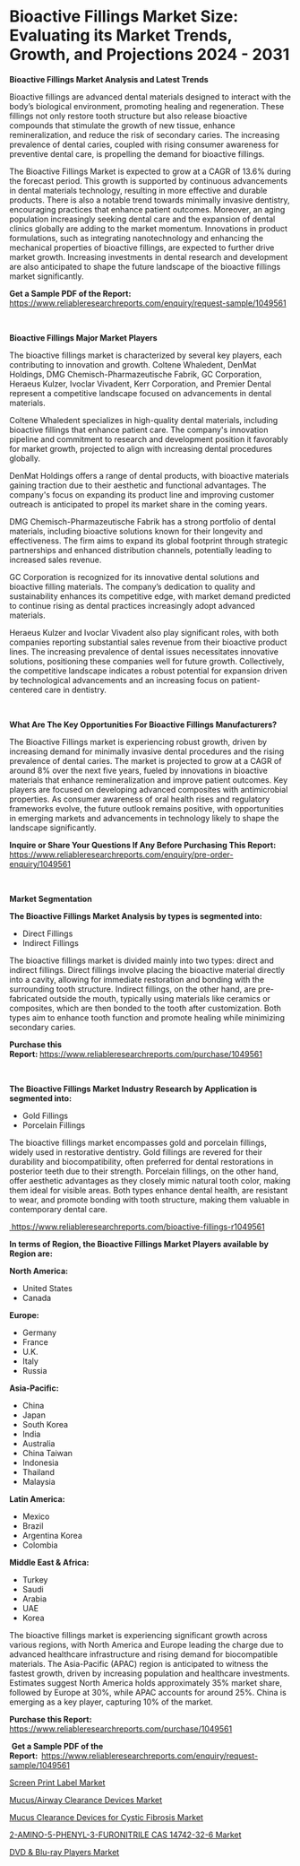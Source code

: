 <p><h1>Bioactive Fillings Market Size: Evaluating its Market Trends, Growth, and Projections 2024 - 2031</h1></p><p><strong>Bioactive Fillings Market Analysis and Latest Trends</strong></p>
<p><p>Bioactive fillings are advanced dental materials designed to interact with the body’s biological environment, promoting healing and regeneration. These fillings not only restore tooth structure but also release bioactive compounds that stimulate the growth of new tissue, enhance remineralization, and reduce the risk of secondary caries. The increasing prevalence of dental caries, coupled with rising consumer awareness for preventive dental care, is propelling the demand for bioactive fillings.</p><p>The Bioactive Fillings Market is expected to grow at a CAGR of 13.6% during the forecast period. This growth is supported by continuous advancements in dental materials technology, resulting in more effective and durable products. There is also a notable trend towards minimally invasive dentistry, encouraging practices that enhance patient outcomes. Moreover, an aging population increasingly seeking dental care and the expansion of dental clinics globally are adding to the market momentum. Innovations in product formulations, such as integrating nanotechnology and enhancing the mechanical properties of bioactive fillings, are expected to further drive market growth. Increasing investments in dental research and development are also anticipated to shape the future landscape of the bioactive fillings market significantly.</p></p>
<p><strong>Get a Sample PDF of the Report:&nbsp;</strong> <a href="https://www.reliableresearchreports.com/enquiry/request-sample/1049561?utm_campaign=16&utm_medium=2&utm_source=Github&utm_content=ia&utm_term=09112024&utm_id=bioactive-fillings">https://www.reliableresearchreports.com/enquiry/request-sample/1049561</a></p>
<p>&nbsp;</p>
<p><strong>Bioactive Fillings Major Market Players</strong></p>
<p><p>The bioactive fillings market is characterized by several key players, each contributing to innovation and growth. Coltene Whaledent, DenMat Holdings, DMG Chemisch-Pharmazeutische Fabrik, GC Corporation, Heraeus Kulzer, Ivoclar Vivadent, Kerr Corporation, and Premier Dental represent a competitive landscape focused on advancements in dental materials.</p><p>Coltene Whaledent specializes in high-quality dental materials, including bioactive fillings that enhance patient care. The company's innovation pipeline and commitment to research and development position it favorably for market growth, projected to align with increasing dental procedures globally.</p><p>DenMat Holdings offers a range of dental products, with bioactive materials gaining traction due to their aesthetic and functional advantages. The company's focus on expanding its product line and improving customer outreach is anticipated to propel its market share in the coming years.</p><p>DMG Chemisch-Pharmazeutische Fabrik has a strong portfolio of dental materials, including bioactive solutions known for their longevity and effectiveness. The firm aims to expand its global footprint through strategic partnerships and enhanced distribution channels, potentially leading to increased sales revenue.</p><p>GC Corporation is recognized for its innovative dental solutions and bioactive filling materials. The company’s dedication to quality and sustainability enhances its competitive edge, with market demand predicted to continue rising as dental practices increasingly adopt advanced materials.</p><p>Heraeus Kulzer and Ivoclar Vivadent also play significant roles, with both companies reporting substantial sales revenue from their bioactive product lines. The increasing prevalence of dental issues necessitates innovative solutions, positioning these companies well for future growth. Collectively, the competitive landscape indicates a robust potential for expansion driven by technological advancements and an increasing focus on patient-centered care in dentistry.</p></p>
<p>&nbsp;</p>
<p><strong>What Are The Key Opportunities For Bioactive Fillings Manufacturers?</strong></p>
<p><p>The Bioactive Fillings market is experiencing robust growth, driven by increasing demand for minimally invasive dental procedures and the rising prevalence of dental caries. The market is projected to grow at a CAGR of around 8% over the next five years, fueled by innovations in bioactive materials that enhance remineralization and improve patient outcomes. Key players are focused on developing advanced composites with antimicrobial properties. As consumer awareness of oral health rises and regulatory frameworks evolve, the future outlook remains positive, with opportunities in emerging markets and advancements in technology likely to shape the landscape significantly.</p></p>
<p><strong>Inquire or Share Your Questions If Any Before Purchasing This Report:</strong> <a href="https://www.reliableresearchreports.com/enquiry/pre-order-enquiry/1049561?utm_campaign=16&utm_medium=2&utm_source=Github&utm_content=ia&utm_term=09112024&utm_id=bioactive-fillings">https://www.reliableresearchreports.com/enquiry/pre-order-enquiry/1049561</a></p>
<p>&nbsp;</p>
<p><strong>Market Segmentation</strong></p>
<p><strong>The Bioactive Fillings Market Analysis by types is segmented into:</strong></p>
<p><ul><li>Direct Fillings</li><li>Indirect Fillings</li></ul></p>
<p><p>The bioactive fillings market is divided mainly into two types: direct and indirect fillings. Direct fillings involve placing the bioactive material directly into a cavity, allowing for immediate restoration and bonding with the surrounding tooth structure. Indirect fillings, on the other hand, are pre-fabricated outside the mouth, typically using materials like ceramics or composites, which are then bonded to the tooth after customization. Both types aim to enhance tooth function and promote healing while minimizing secondary caries.</p></p>
<p><strong>Purchase this Report:&nbsp;</strong><a href="https://www.reliableresearchreports.com/purchase/1049561?utm_campaign=16&utm_medium=2&utm_source=Github&utm_content=ia&utm_term=09112024&utm_id=bioactive-fillings">https://www.reliableresearchreports.com/purchase/1049561</a></p>
<p>&nbsp;</p>
<p><strong>The Bioactive Fillings Market Industry Research by Application is segmented into:</strong></p>
<p><ul><li>Gold Fillings</li><li>Porcelain Fillings</li></ul></p>
<p><p>The bioactive fillings market encompasses gold and porcelain fillings, widely used in restorative dentistry. Gold fillings are revered for their durability and biocompatibility, often preferred for dental restorations in posterior teeth due to their strength. Porcelain fillings, on the other hand, offer aesthetic advantages as they closely mimic natural tooth color, making them ideal for visible areas. Both types enhance dental health, are resistant to wear, and promote bonding with tooth structure, making them valuable in contemporary dental care.</p></p>
<p><a href="https://www.reliableresearchreports.com/bioactive-fillings-r1049561?utm_campaign=16&utm_medium=2&utm_source=Github&utm_content=ia&utm_term=09112024&utm_id=bioactive-fillings">&nbsp;https://www.reliableresearchreports.com/bioactive-fillings-r1049561</a></p>
<p><strong>In terms of Region, the Bioactive Fillings Market Players available by Region are:</strong></p>
<p>
    <p> <strong> North America: </strong>
        <ul>
            <li>United States</li>
            <li>Canada</li>
        </ul>
        </p> 
    <p> <strong> Europe: </strong>
        <ul>
            <li>Germany</li>
            <li>France</li>
            <li>U.K.</li>
            <li>Italy</li>
            <li>Russia</li>
        </ul>
        </p> 
    <p> <strong> Asia-Pacific: </strong>
        <ul>
            <li>China</li>
            <li>Japan</li>
            <li>South Korea</li>
            <li>India</li>
            <li>Australia</li>
            <li>China Taiwan</li>
            <li>Indonesia</li>
            <li>Thailand</li>
            <li>Malaysia</li>
        </ul>
        </p> 
    <p> <strong> Latin America: </strong>
        <ul>
            <li>Mexico</li>
            <li>Brazil</li>
            <li>Argentina Korea</li>
            <li>Colombia</li>
        </ul>
        </p> 
    <p> <strong> Middle East & Africa: </strong>
        <ul>
            <li>Turkey</li>
            <li>Saudi</li>
            <li>Arabia</li>
            <li>UAE</li>
            <li>Korea</li>
        </ul>
    </p>
    </p>
<p><p>The bioactive fillings market is experiencing significant growth across various regions, with North America and Europe leading the charge due to advanced healthcare infrastructure and rising demand for biocompatible materials. The Asia-Pacific (APAC) region is anticipated to witness the fastest growth, driven by increasing population and healthcare investments. Estimates suggest North America holds approximately 35% market share, followed by Europe at 30%, while APAC accounts for around 25%. China is emerging as a key player, capturing 10% of the market.</p></p>
<p><strong>Purchase this Report: </strong><a href="https://www.reliableresearchreports.com/purchase/1049561?utm_campaign=16&utm_medium=2&utm_source=Github&utm_content=ia&utm_term=09112024&utm_id=bioactive-fillings">https://www.reliableresearchreports.com/purchase/1049561</a></p>
<p>&nbsp;<strong>Get a Sample PDF of the Report:&nbsp;&nbsp;</strong><a href="https://www.reliableresearchreports.com/enquiry/request-sample/1049561?utm_campaign=16&utm_medium=2&utm_source=Github&utm_content=ia&utm_term=09112024&utm_id=bioactive-fillings">https://www.reliableresearchreports.com/enquiry/request-sample/1049561</a></p>
<p><strong></strong></p>
<p><p><a href="https://github.com/sakalstgliemsk/Market-Research-Report-List-1/blob/main/screen-print-label-market.md?utm_campaign=16&utm_medium=2&utm_source=Github&utm_content=ia&utm_term=09112024&utm_id=bioactive-fillings">Screen Print Label Market</a></p><p><a href="https://issuu.com/reportprime-2/docs/mucusairway-clearance-devices-marke_c6b63be3306ac1?utm_campaign=16&utm_medium=2&utm_source=Github&utm_content=ia&utm_term=09112024&utm_id=bioactive-fillings">Mucus/Airway Clearance Devices Market</a></p><p><a href="https://issuu.com/reportprime-2/docs/mucus-clearance-devices-for-cystic-_78f3a0629d0fee?utm_campaign=16&utm_medium=2&utm_source=Github&utm_content=ia&utm_term=09112024&utm_id=bioactive-fillings">Mucus Clearance Devices for Cystic Fibrosis Market</a></p><p><a href="https://www.linkedin.com/pulse/2-amino-5-phenyl-3-furonitrile-cas-14742-32-6-market-share-analysis-sjp1f?utm_campaign=16&utm_medium=2&utm_source=Github&utm_content=ia&utm_term=09112024&utm_id=bioactive-fillings">2-AMINO-5-PHENYL-3-FURONITRILE CAS 14742-32-6 Market</a></p><p><a href="https://www.linkedin.com/pulse/dvd-blu-ray-players-market-pulse-45-expansion-blueprint-2024-2031-p0ubf?utm_campaign=16&utm_medium=2&utm_source=Github&utm_content=ia&utm_term=09112024&utm_id=bioactive-fillings">DVD & Blu-ray Players Market</a></p></p>
